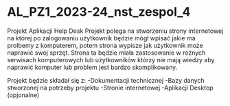 # AL_PZ1_2023-24_nst_zespol_4
Projekt Aplikacji Help Desk
Projekt polega na stworzeniu strony internetowej na której po zalogowaniu użytkownik będzie mógł wpisać jakie ma prolbemy z komputerem, potem strona wypisze jak użytkownik może naprawić swój sprzęt.
Strona ta będzie miała zastosowanie w różnych serwisach komputerowych lub użytkowników którzy nie mają wiedzy aby naprawić komputer lub problem jest bardzo skomplikowany.

Projekt będzie składał się z:
-Dokumentacji technicznej
-Bazy danych stworzonej na potrzeby projektu
-Stronie internetowej
-Aplikacji Desktop (opjonalne)
